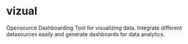 # vizual
Opensource Dashboarding Tool for visualizing data. Integrate different datasources easily and generate dashboards for data analytics.
